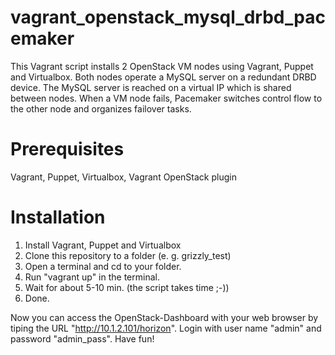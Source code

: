 vagrant_openstack_mysql_drbd_pacemaker
=======================

This Vagrant script installs 2 OpenStack VM nodes using Vagrant, Puppet and Virtualbox. Both nodes operate a MySQL server on a redundant DRBD device. The MySQL server is reached on a virtual IP which is shared between nodes. When a VM node fails, Pacemaker switches control flow to the other node and organizes failover tasks.

Prerequisites
=======================
Vagrant, Puppet, Virtualbox, Vagrant OpenStack plugin

Installation
=======================
1. Install Vagrant, Puppet and Virtualbox
2. Clone this repository to a folder (e. g. grizzly_test)
3. Open a terminal and cd to your folder.
4. Run "vagrant up" in the terminal.
5. Wait for about 5-10 min. (the script takes time ;-))
6. Done.

Now you can access the OpenStack-Dashboard with your web browser by tiping the URL "http://10.1.2.101/horizon".
Login with user name "admin" and password "admin_pass". Have fun!
